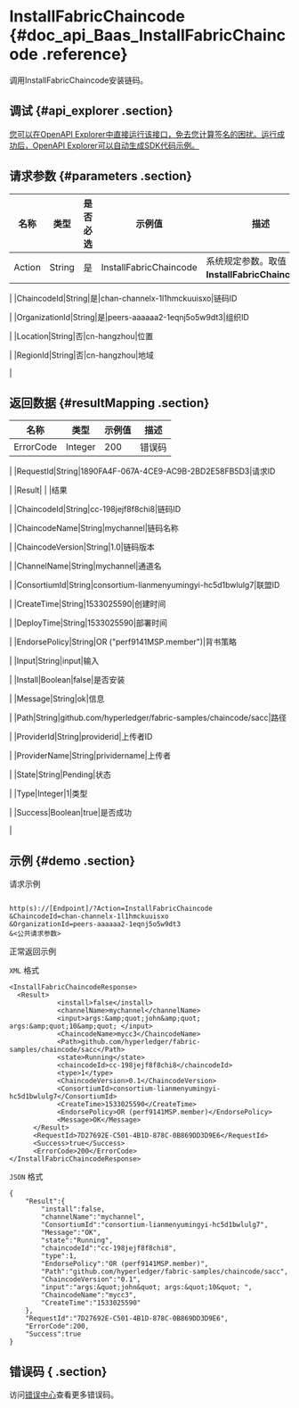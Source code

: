 # InstallFabricChaincode {#doc_api_Baas_InstallFabricChaincode .reference}

调用InstallFabricChaincode安装链码。

## 调试 {#api_explorer .section}

[您可以在OpenAPI Explorer中直接运行该接口，免去您计算签名的困扰。运行成功后，OpenAPI Explorer可以自动生成SDK代码示例。](https://api.aliyun.com/#product=Baas&api=InstallFabricChaincode&type=RPC&version=2018-12-21)

## 请求参数 {#parameters .section}

|名称|类型|是否必选|示例值|描述|
|--|--|----|---|--|
|Action|String|是|InstallFabricChaincode|系统规定参数。取值：**InstallFabricChaincode**。

 |
|ChaincodeId|String|是|chan-channelx-1l1hmckuuisxo|链码ID

 |
|OrganizationId|String|是|peers-aaaaaa2-1eqnj5o5w9dt3|组织ID

 |
|Location|String|否|cn-hangzhou|位置

 |
|RegionId|String|否|cn-hangzhou|地域

 |

## 返回数据 {#resultMapping .section}

|名称|类型|示例值|描述|
|--|--|---|--|
|ErrorCode|Integer|200|错误码

 |
|RequestId|String|1890FA4F-067A-4CE9-AC9B-2BD2E58FB5D3|请求ID

 |
|Result| | |结果

 |
|ChaincodeId|String|cc-198jejf8f8chi8|链码ID

 |
|ChaincodeName|String|mychannel|链码名称

 |
|ChaincodeVersion|String|1.0|链码版本

 |
|ChannelName|String|mychannel|通道名

 |
|ConsortiumId|String|consortium-lianmenyumingyi-hc5d1bwlulg7|联盟ID

 |
|CreateTime|String|1533025590|创建时间

 |
|DeployTime|String|1533025590|部署时间

 |
|EndorsePolicy|String|OR \("perf9141MSP.member"\)|背书策略

 |
|Input|String|input|输入

 |
|Install|Boolean|false|是否安装

 |
|Message|String|ok|信息

 |
|Path|String|github.com/hyperledger/fabric-samples/chaincode/sacc|路径

 |
|ProviderId|String|providerid|上传者ID

 |
|ProviderName|String|prividername|上传者

 |
|State|String|Pending|状态

 |
|Type|Integer|1|类型

 |
|Success|Boolean|true|是否成功

 |

## 示例 {#demo .section}

请求示例

``` {#request_demo}

http(s)://[Endpoint]/?Action=InstallFabricChaincode
&ChaincodeId=chan-channelx-1l1hmckuuisxo
&OrganizationId=peers-aaaaaa2-1eqnj5o5w9dt3
&<公共请求参数>

```

正常返回示例

`XML` 格式

``` {#xml_return_success_demo}
<InstallFabricChaincodeResponse>
  <Result>
		    <install>false</install>
		    <channelName>mychannel</channelName>
		    <input>args:&amp;quot;john&amp;quot; args:&amp;quot;10&amp;quot; </input>
		    <ChaincodeName>mycc3</ChaincodeName>
		    <Path>github.com/hyperledger/fabric-samples/chaincode/sacc</Path>
		    <state>Running</state>
		    <chaincodeId>cc-198jejf8f8chi8</chaincodeId>
		    <type>1</type>
		    <ChaincodeVersion>0.1</ChaincodeVersion>
		    <ConsortiumId>consortium-lianmenyumingyi-hc5d1bwlulg7</ConsortiumId>
		    <CreateTime>1533025590</CreateTime>
		    <EndorsePolicy>OR (perf9141MSP.member)</EndorsePolicy>
		    <Message>OK</Message>
	  </Result>
	  <RequestId>7D27692E-C501-4B1D-878C-0B869DD3D9E6</RequestId>
	  <Success>true</Success>
	  <ErrorCode>200</ErrorCode>
</InstallFabricChaincodeResponse>
```

`JSON` 格式

``` {#json_return_success_demo}
{
	"Result":{
		"install":false,
		"channelName":"mychannel",
		"ConsortiumId":"consortium-lianmenyumingyi-hc5d1bwlulg7",
		"Message":"OK",
		"state":"Running",
		"chaincodeId":"cc-198jejf8f8chi8",
		"type":1,
		"EndorsePolicy":"OR (perf9141MSP.member)",
		"Path":"github.com/hyperledger/fabric-samples/chaincode/sacc",
		"ChaincodeVersion":"0.1",
		"input":"args:&quot;john&quot; args:&quot;10&quot; ",
		"ChaincodeName":"mycc3",
		"CreateTime":"1533025590"
	},
	"RequestId":"7D27692E-C501-4B1D-878C-0B869DD3D9E6",
	"ErrorCode":200,
	"Success":true
}
```

## 错误码 { .section}

访问[错误中心](https://error-center.aliyun.com/status/product/Baas)查看更多错误码。

